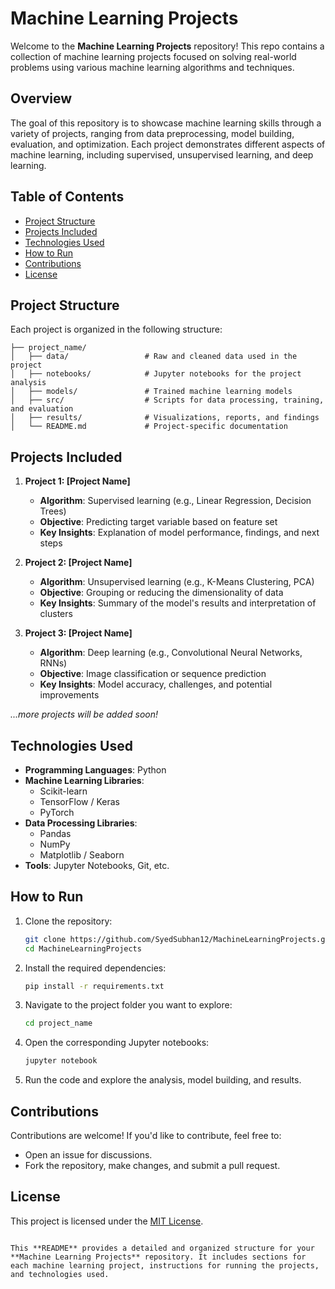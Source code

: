 
# Machine Learning Projects

Welcome to the **Machine Learning Projects** repository! This repo contains a collection of machine learning projects focused on solving real-world problems using various machine learning algorithms and techniques.

## Overview

The goal of this repository is to showcase machine learning skills through a variety of projects, ranging from data preprocessing, model building, evaluation, and optimization. Each project demonstrates different aspects of machine learning, including supervised, unsupervised learning, and deep learning.

## Table of Contents
- [Project Structure](#project-structure)
- [Projects Included](#projects-included)
- [Technologies Used](#technologies-used)
- [How to Run](#how-to-run)
- [Contributions](#contributions)
- [License](#license)

## Project Structure

Each project is organized in the following structure:
```
├── project_name/             
│   ├── data/                 # Raw and cleaned data used in the project
│   ├── notebooks/            # Jupyter notebooks for the project analysis
│   ├── models/               # Trained machine learning models
│   ├── src/                  # Scripts for data processing, training, and evaluation
│   ├── results/              # Visualizations, reports, and findings
│   └── README.md             # Project-specific documentation
```

## Projects Included

1. **Project 1: [Project Name]**
   - **Algorithm**: Supervised learning (e.g., Linear Regression, Decision Trees)
   - **Objective**: Predicting target variable based on feature set
   - **Key Insights**: Explanation of model performance, findings, and next steps

2. **Project 2: [Project Name]**
   - **Algorithm**: Unsupervised learning (e.g., K-Means Clustering, PCA)
   - **Objective**: Grouping or reducing the dimensionality of data
   - **Key Insights**: Summary of the model's results and interpretation of clusters

3. **Project 3: [Project Name]**
   - **Algorithm**: Deep learning (e.g., Convolutional Neural Networks, RNNs)
   - **Objective**: Image classification or sequence prediction
   - **Key Insights**: Model accuracy, challenges, and potential improvements

*...more projects will be added soon!*

## Technologies Used

- **Programming Languages**: Python
- **Machine Learning Libraries**:
  - Scikit-learn
  - TensorFlow / Keras
  - PyTorch
- **Data Processing Libraries**:
  - Pandas
  - NumPy
  - Matplotlib / Seaborn
- **Tools**: Jupyter Notebooks, Git, etc.

## How to Run

1. Clone the repository:
   ```bash
   git clone https://github.com/SyedSubhan12/MachineLearningProjects.git
   cd MachineLearningProjects
   ```

2. Install the required dependencies:
   ```bash
   pip install -r requirements.txt
   ```

3. Navigate to the project folder you want to explore:
   ```bash
   cd project_name
   ```

4. Open the corresponding Jupyter notebooks:
   ```bash
   jupyter notebook
   ```

5. Run the code and explore the analysis, model building, and results.

## Contributions

Contributions are welcome! If you'd like to contribute, feel free to:
- Open an issue for discussions.
- Fork the repository, make changes, and submit a pull request.

## License

This project is licensed under the [MIT License](LICENSE).
```

This **README** provides a detailed and organized structure for your **Machine Learning Projects** repository. It includes sections for each machine learning project, instructions for running the projects, and technologies used.
